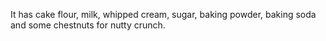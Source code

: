 It has cake flour, milk, whipped cream, sugar, baking powder, baking soda and some chestnuts for nutty crunch.